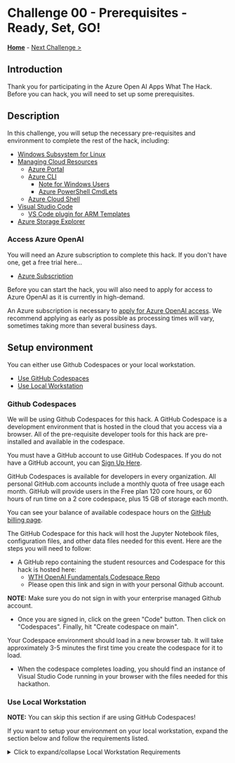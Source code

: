 # Challenge 00 - Prerequisites - Ready, Set, GO!

**[Home](../README.md)** - [Next Challenge >](./Challenge-01.md)

## Introduction

Thank you for participating in the Azure Open AI Apps What The Hack. Before you can hack, you will need to set up some prerequisites.

## Description

In this challenge, you will setup the necessary pre-requisites and environment to complete the rest of the hack, including:

<!-- If you are editing this template manually, be aware that these links are only designed to work if this Markdown file is in the /xxx-HackName/Student/ folder of your hack. -->

- [Windows Subsystem for Linux](../../000-HowToHack/WTH-Common-Prerequisites.md#windows-subsystem-for-linux)
- [Managing Cloud Resources](../../000-HowToHack/WTH-Common-Prerequisites.md#managing-cloud-resources)
  - [Azure Portal](../../000-HowToHack/WTH-Common-Prerequisites.md#azure-portal)
  - [Azure CLI](../../000-HowToHack/WTH-Common-Prerequisites.md#azure-cli)
    - [Note for Windows Users](../../000-HowToHack/WTH-Common-Prerequisites.md#note-for-windows-users)
    - [Azure PowerShell CmdLets](../../000-HowToHack/WTH-Common-Prerequisites.md#azure-powershell-cmdlets)
  - [Azure Cloud Shell](../../000-HowToHack/WTH-Common-Prerequisites.md#azure-cloud-shell)
- [Visual Studio Code](../../000-HowToHack/WTH-Common-Prerequisites.md#visual-studio-code)
  - [VS Code plugin for ARM Templates](../../000-HowToHack/WTH-Common-Prerequisites.md#visual-studio-code-plugins-for-arm-templates)
- [Azure Storage Explorer](../../000-HowToHack/WTH-Common-Prerequisites.md#azure-storage-explorer)


### Access Azure OpenAI 

You will need an Azure subscription to complete this hack. If you don't have one, get a free trial here...
- [Azure Subscription](https://azure.microsoft.com/en-us/free/)

Before you can start the hack, you will also need to apply for access to Azure OpenAI as it is currently in high-demand.

An Azure subscription is necessary to [apply for Azure OpenAI access](https://aka.ms/oaiapply). We recommend applying as early as possible as processing times will vary, sometimes taking more than several business days.

## Setup environment 

You can either use Github Codespaces or your local workstation. 

- [Use GitHub Codespaces](#use-github-codespaces)
- [Use Local Workstation](#use-local-workstation)

### Github Codespaces

We will be using Github Codespaces for this hack. A GitHub Codespace is a development environment that is hosted in the cloud that you access via a browser. All of the pre-requisite developer tools for this hack are pre-installed and available in the codespace.

You must have a GitHub account to use GitHub Codespaces. If you do not have a GitHub account, you can [Sign Up Here](https://github.com/signup).

GitHub Codespaces is available for developers in every organization. All personal GitHub.com accounts include a monthly quota of free usage each month. GitHub will provide users in the Free plan 120 core hours, or 60 hours of run time on a 2 core codespace, plus 15 GB of storage each month.

You can see your balance of available codespace hours on the [GitHub billing page](https://github.com/settings/billing/summary).

The GitHub Codespace for this hack will host the Jupyter Notebook files, configuration files, and other data files needed for this event. Here are the steps you will need to follow:

- A GitHub repo containing the student resources and Codespace for this hack is hosted here:
  - [WTH OpenAI Fundamentals Codespace Repo](https://github.com/devanshithakar12/wth-aiapps-codespace/tree/main)
  - Please open this link and sign in with your personal Github account. 

**NOTE:** Make sure you do not sign in with your enterprise managed Github account.

- Once you are signed in, click on the green "Code" button. Then click on "Codespaces". Finally, hit "Create codespace on main".

Your Codespace environment should load in a new browser tab. It will take approximately 3-5 minutes the first time you create the codespace for it to load.

- When the codespace completes loading, you should find an instance of Visual Studio Code running in your browser with the files needed for this hackathon.


### Use Local Workstation
**NOTE:** You can skip this section if are using GitHub Codespaces!

If you want to setup your environment on your local workstation, expand the section below and follow the requirements listed. 

<details>
<summary>Click to expand/collapse Local Workstation Requirements</summary>

To work on your local workstation, please ensure you have the following tools and resources before hacking:



## Student Resources
The sample applications were developed using Python/Typescript/Javascript. 

Azure OpenAI and its suite of sister Cognitive Services as well as frameworks such as Langchain have support for both Typescript and Python.

You fill find the following folders containing the sample front end and backend API application to help you get started:
- ContosoAIAppsBackend (contains an Azure function app that provides capabilities of processing data and interacting with Cognitive Services like OpenAI and Azure Document Intelligence)
- ContosoAIAppsFrontend (contains an Angular App that provides a user interface to some example virtual assistants)

The apps also contain helper utilities, functions and tools to help you speed up development as well as hints to the challenges you will be taking on:

### Provisioning Azure Resources

The examples below shows how to deploy the ARM template using Powershell or Bash

These are the variables:

- Deployment Name: rollout01
- Resource Group Name: contosoizzygroup
- Template File: ai-apps-wth-resources.json
- Parameter Files with Values: ai-apps-wth-resources.parameters.json

Please run the validation steps first before you deploy the resources to ensure that the values are valid before your proceed with your deployment.

The deployment process takes about 30 minutes to complete.

### Deploying the Resources with Powershell

````Powershell

# Command to Create a Resource Group
New-AzResourceGroup -Name contosoizzygroup -Location "East US"

# Validate the ARM template and the Parameter file
Test-AzResourceGroupDeployment -ResourceGroupName contosoizzygroup -TemplateFile ai-apps-wth-resources.json -TemplateParameterFile ai-apps-wth-resources.parameters.json

# Deploy the Resources with Parameter File
New-AzResourceGroupDeployment -Mode Incremental -Name rollout01 -ResourceGroupName contosoizzygroup -TemplateFile ai-apps-wth-resources.json -TemplateParameterFile ai-apps-wth-resources.parameters.json

````

### Deploying the Resources with Bash

````bash

# Create a resource group
az group create --name contosoizzygroup --location eastus

# Validate the ARM template and Parameter Files
az deployment group validate --resource-group contosoizzygroup --name rollout01 --template-file ai-apps-wth-resources.json  --parameters @ai-apps-wth-resources.parameters.json

# Deploy the resources
az deployment group create --mode Incremental --resource-group contosoizzygroup --name rollout01 --template-file ai-apps-wth-resources.json  --parameters @ai-apps-wth-resources.parameters.json

````

##### Setting up the Cognitive Search Indices

Use the Postman script to set up the index using the following variables for Postman

Make sure you use the service name for your Cognitive Search Instance as well as its admin key

| Variable Name  | Variable Value     |
|----------------|--------------------|
| apiVersion     | 2023-10-01-Preview |
| serviceName    | contosoizzysearch1 |
| indexName      | yachts             |
| adminKey       | YourAdminKeyHere   |

You will need to set up an index for the yachts and contosoIslands indices

##### Setting up the Backend Azure Function App Locally

We will need to provision the above-mentioned Azure resources that will be used to power the apps.

Once the resources have been provisioned, please ensure that you set up the environment variables needed to power the back end Azure function app

Copy over the example local.settings.json.example file and rename it to local.settings.json

The local.settings.json file is where all the environment variables used locally by the function app are defined.

You will need Python 3.11 running locally. If this is not available in your environment, please install Python 3.11

Install PIP (The Python Package Installer)
https://pypi.org/project/pip/

Install version 4 of the Azure Function Core Tools
https://www.npmjs.com/package/azure-functions-core-tools

````bash
# Navigate to the directory
cd ContosoAIAppsBackend

# Install dependencies
pip install -r requirements.txt

# Start up the function app
func start 

````

### Setting up the Frontend User Interface

This assumes that the UI is already set up and we just need to boot up the Angular app

Navigate into the ContosoAIAppsFrontend folder and install the application dependencies

If your function app is running on a different port or machine, please update the src/environments/environment.ts config file accordingly

```
# Navigates into the folder 
cd ContosoAIAppsFrontend

# Installs the dependencies
npm install

# Starts up the web application on your local machine
npm start
```

## Success Criteria

To complete this challenge successfully, you should be able to:

- Verify that you have a bash shell with the Azure CLI available.
- Verify that you have deployed the following resources in Azure:

  - Azure OpenAI Service
  - Azure Cognitive Search
  - Two Azure Storage Accounts with Azure Blob Storage
  - Azure Cosmos DB service with databases and containers
  - Azure Service Bus with at least one queue set up
  - Azure Redis Cache Instance
  - Azure Document Intelligence Service (formerly Azure Form Recognizer)

## Learning Resources

Here are some resources that should provide you with background information and educational content on the resources you have just deployed

- [Azure OpenAI Service](https://learn.microsoft.com/en-us/azure/cognitive-services/openai/)

